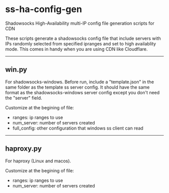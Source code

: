 # ss-ha-config-gen
Shadowsocks High-Availability multi-IP config file generation scripts for CDN

These scripts generate a shadowsocks config file that include servers with IPs randomly selected from specified ipranges and set to high availablity mode. This comes in handy when you are using CDN like Cloudflare.


-----------------------------------
## win.py

For shadowsocks-windows. Before run, include a "template.json" in the same folder as the template ss server config. It should have the same format as the shadowsocks-windows server config except you don't need the "server" field.

Customize at the begining of file:
- ranges: ip ranges to use
- num_server: number of servers created
- full_config: other configuration that windows ss client can read

-----------------------------------
## haproxy.py

For haproxy (Linux and macos). 

Customize at the begining of file:
- ranges: ip ranges to use
- num_server: number of servers created